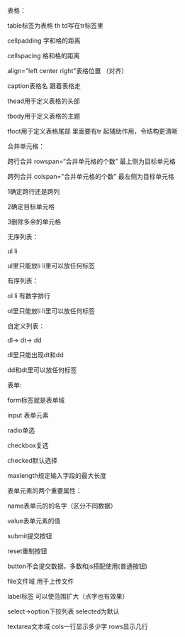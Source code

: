 表格：

table标签为表格 th td写在tr标签里

cellpadding 字和格的距离

cellspacing 格和格的距离

align="left center right"表格位置 （对齐）

caption表格名 跟着表格走

thead用于定义表格的头部

tbody用于定义表格的主题 

tfoot用于定义表格尾部 里面要有tr 起辅助作用，令结构更清晰

合并单元格：

跨行合并  rowspan=“合并单元格的个数” 最上侧为目标单元格

跨列合并 colspan="合并单元格的个数" 最左侧为目标单元格  

1确定跨行还是跨列

2确定目标单元格

3删除多余的单元格

无序列表： 

ul li

ul里只能放li li里可以放任何标签

有序列表：

ol li 有数字排行

ol里只能放li li里可以放任何标签

自定义列表：

dl-> dt-> dd

dl里只能出现dt和dd

dd和dt里可以放任何标签

表单:

form标签就是表单域

input 表单元素

radio单选

checkbox复选

checked默认选择

maxlength规定输入字段的最大长度

表单元素的两个重要属性：

name表单元的的名字（区分不同数据）

value表单元素的值

submit提交按钮

reset重制按钮

button不会提交数据，多数和js搭配使用(普通按钮)

file文件域 用于上传文件

label标签 可以使范围扩大（点字也有效果）

select->option下拉列表 selected为默认

textarea文本域 cols一行显示多少字 rows显示几行







